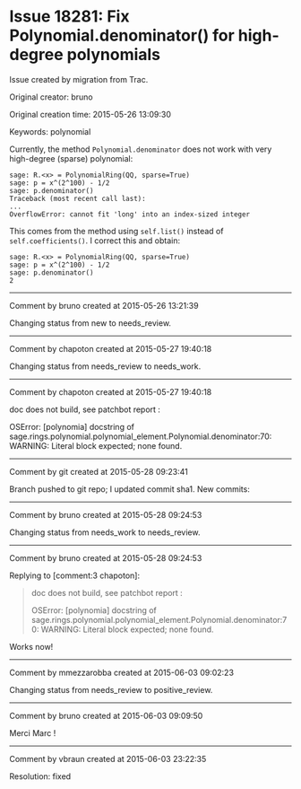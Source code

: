 # Issue 18281: Fix Polynomial.denominator() for high-degree polynomials

Issue created by migration from Trac.

Original creator: bruno

Original creation time: 2015-05-26 13:09:30

Keywords: polynomial

Currently, the method `Polynomial.denominator` does not work with very high-degree (sparse) polynomial:

```
sage: R.<x> = PolynomialRing(QQ, sparse=True)
sage: p = x^(2^100) - 1/2
sage: p.denominator()
Traceback (most recent call last):
...
OverflowError: cannot fit 'long' into an index-sized integer
```


This comes from the method using `self.list()` instead of `self.coefficients()`. I correct this and obtain:


```
sage: R.<x> = PolynomialRing(QQ, sparse=True)
sage: p = x^(2^100) - 1/2
sage: p.denominator()
2
```



---

Comment by bruno created at 2015-05-26 13:21:39

Changing status from new to needs_review.


---

Comment by chapoton created at 2015-05-27 19:40:18

Changing status from needs_review to needs_work.


---

Comment by chapoton created at 2015-05-27 19:40:18

doc does not build, see patchbot report :

OSError: [polynomia] docstring of sage.rings.polynomial.polynomial_element.Polynomial.denominator:70: WARNING: Literal block expected; none found.


---

Comment by git created at 2015-05-28 09:23:41

Branch pushed to git repo; I updated commit sha1. New commits:


---

Comment by bruno created at 2015-05-28 09:24:53

Changing status from needs_work to needs_review.


---

Comment by bruno created at 2015-05-28 09:24:53

Replying to [comment:3 chapoton]:
> doc does not build, see patchbot report :
> 
> OSError: [polynomia] docstring of sage.rings.polynomial.polynomial_element.Polynomial.denominator:70: WARNING: Literal block expected; none found.

Works now!


---

Comment by mmezzarobba created at 2015-06-03 09:02:23

Changing status from needs_review to positive_review.


---

Comment by bruno created at 2015-06-03 09:09:50

Merci Marc !


---

Comment by vbraun created at 2015-06-03 23:22:35

Resolution: fixed
